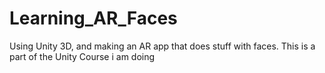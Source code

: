 # Learning_AR_Faces
 Using Unity 3D, and making an AR app that does stuff with faces. This is a part of the Unity Course i am doing
